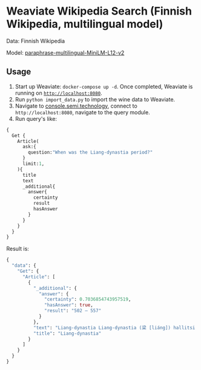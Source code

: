 # Weaviate Wikipedia Search (Finnish Wikipedia, multilingual model)

Data: Finnish Wikipedia

Model: [paraphrase-multilingual-MiniLM-L12-v2](https://huggingface.co/sentence-transformers/paraphrase-multilingual-MiniLM-L12-v2)


## Usage

1. Start up Weaviate: `docker-compose up -d`. Once completed, Weaviate is running on [`http://localhost:8080`]().
3. Run `python import_data.py` to import the wine data to Weaviate.
4. Navigate to [console.semi.technology](https://console.semi.technology/), connect to `http://localhost:8080`, navigate to the query module.
5. Run query's like:
```graphql
{
  Get {
    Article(
      ask:{
        question:"When was the Liang-dynastia period?"
      }
      limit:1,
    ){
      title
      text
      _additional{
        answer{
          certainty
          result
          hasAnswer
        }
      }
    }
  }
}
```

Result is:

```graphql
{
  "data": {
    "Get": {
      "Article": [
        {
          "_additional": {
            "answer": {
              "certainty": 0.7036854743957519,
              "hasAnswer": true,
              "result": "502 – 557"
            }
          },
          "text": "Liang-dynastia Liang-dynastia (梁 [liáng]) hallitsi osaa Etelä-Kiinasta 502 – 557. Liang-dynastia oli yksi Eteläisistä dynastioista. Muut Eteläiset dynastiat olivat: Liang-dynastia oli buddhalaisuuden kulta-aikaa Etelä-Kiinassa. Jiangkangissa sijaitsevassa hovissa kulttuuri kukoisti. Tämäkin rauhanaika kuitenkin päättyi sotilasperheiden (shijia 士家, binghu 兵戶) kapinointiin.  ",
          "title": "Liang-dynastia"
        }
      ]
    }
  }
}
```
